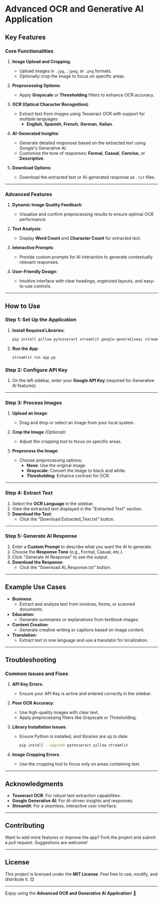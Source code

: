 
# Advanced OCR and Generative AI Application

## Key Features

### Core Functionalities
1. **Image Upload and Cropping**:
   - Upload images in `.jpg`, `.jpeg`, or `.png` formats.
   - Optionally crop the image to focus on specific areas.

2. **Preprocessing Options**:
   - Apply **Grayscale** or **Thresholding** filters to enhance OCR accuracy.

3. **OCR (Optical Character Recognition)**:
   - Extract text from images using Tesseract OCR with support for multiple languages:
     - **English**, **Spanish**, **French**, **German**, **Italian**.

4. **AI-Generated Insights**:
   - Generate detailed responses based on the extracted text using Google's Generative AI.
   - Customize the tone of responses: **Formal**, **Casual**, **Concise**, or **Descriptive**.

5. **Download Options**:
   - Download the extracted text or AI-generated response as `.txt` files.

---

### Advanced Features
1. **Dynamic Image Quality Feedback**:
   - Visualize and confirm preprocessing results to ensure optimal OCR performance.

2. **Text Analysis**:
   - Display **Word Count** and **Character Count** for extracted text.

3. **Interactive Prompts**:
   - Provide custom prompts for AI interaction to generate contextually relevant responses.

4. **User-Friendly Design**:
   - Intuitive interface with clear headings, organized layouts, and easy-to-use controls.

---

## How to Use

### Step 1: Set Up the Application
1. **Install Required Libraries**:
   ```bash
   pip install pillow pytesseract streamlit google-generativeai streamlit-cropper
   ```

2. **Run the App**:
   ```bash
   streamlit run app.py
   ```

### Step 2: Configure API Key
1. On the left sidebar, enter your **Google API Key** (required for Generative AI features).

---

### Step 3: Process Images
1. **Upload an Image**:
   - Drag and drop or select an image from your local system.

2. **Crop the Image** *(Optional)*:
   - Adjust the cropping tool to focus on specific areas.

3. **Preprocess the Image**:
   - Choose preprocessing options:
     - **None**: Use the original image.
     - **Grayscale**: Convert the image to black and white.
     - **Thresholding**: Enhance contrast for OCR.

---

### Step 4: Extract Text
1. Select the **OCR Language** in the sidebar.
2. View the extracted text displayed in the "Extracted Text" section.
3. **Download the Text**:
   - Click the "Download Extracted_Text.txt" button.

---

### Step 5: Generate AI Response
1. Enter a **Custom Prompt** to describe what you want the AI to generate.
2. Choose the **Response Tone** (e.g., Formal, Casual, etc.).
3. Click "Generate AI Response" to see the output.
4. **Download the Response**:
   - Click the "Download AI_Response.txt" button.

---

## Example Use Cases
- **Business**:
  - Extract and analyze text from invoices, forms, or scanned documents.
- **Education**:
  - Generate summaries or explanations from textbook images.
- **Content Creation**:
  - Generate creative writing or captions based on image content.
- **Translation**:
  - Extract text in one language and use a translator for localization.

---

## Troubleshooting

### Common Issues and Fixes
1. **API Key Errors**:
   - Ensure your API Key is active and entered correctly in the sidebar.

2. **Poor OCR Accuracy**:
   - Use high-quality images with clear text.
   - Apply preprocessing filters like Grayscale or Thresholding.

3. **Library Installation Issues**:
   - Ensure Python is installed, and libraries are up to date:
     ```bash
     pip install --upgrade pytesseract pillow streamlit
     ```

4. **Image Cropping Errors**:
   - Use the cropping tool to focus only on areas containing text.

---

## Acknowledgments
- **Tesseract OCR**: For robust text extraction capabilities.
- **Google Generative AI**: For AI-driven insights and responses.
- **Streamlit**: For a seamless, interactive user interface.

---

## Contributing
Want to add more features or improve the app? Fork the project and submit a pull request. Suggestions are welcome!

---

## License
This project is licensed under the **MIT License**. Feel free to use, modify, and distribute it. 😊

---

Enjoy using the **Advanced OCR and Generative AI Application**! 🚀

